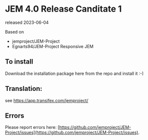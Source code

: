 # JEM 4.0 Release Canditate 1
released 2023-06-04

Based on
- jemproject/JEM-Project
- Egnarts94/JEM-Project Responsive JEM

## To install
Download the installation package here from the repo and install it :-)  

## Translation:
see https://app.transifex.com/jemproject/

## Errors
Please report errors here: [https://github.com/jemproject/JEM-Project/issues](https://github.com/jemproject/JEM-Project/issues).

